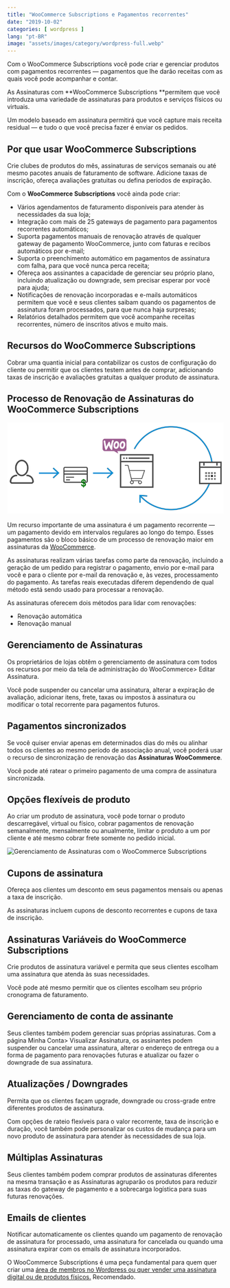 ```yaml
---
title: "WooCommerce Subscriptions e Pagamentos recorrentes"
date: "2019-10-02"
categories: [ wordpress ]
lang: "pt-BR"
image: "assets/images/category/wordpress-full.webp"
---
```


Com o WooCommerce Subscriptions você pode criar e gerenciar produtos com pagamentos recorrentes — pagamentos que lhe darão receitas com as quais você pode acompanhar e contar.

As Assinaturas com **WooCommerce Subscriptions **permitem que você introduza uma variedade de assinaturas para produtos e serviços físicos ou virtuais.

Um modelo baseado em assinatura permitirá que você capture mais receita residual — e tudo o que você precisa fazer é enviar os pedidos.

## Por que usar WooCommerce Subscriptions

Crie clubes de produtos do mês, assinaturas de serviços semanais ou até mesmo pacotes anuais de faturamento de software. Adicione taxas de inscrição, ofereça avaliações gratuitas ou defina períodos de expiração.

Com o **WooCommerce Subscriptions** você ainda pode criar:

- Vários agendamentos de faturamento disponíveis para atender às necessidades da sua loja;
- Integração com mais de 25 gateways de pagamento para pagamentos recorrentes automáticos;
- Suporta pagamentos manuais de renovação através de qualquer gateway de pagamento WooCommerce, junto com faturas e recibos automáticos por e-mail;
- Suporta o preenchimento automático em pagamentos de assinatura com falha, para que você nunca perca receita;
- Ofereça aos assinantes a capacidade de gerenciar seu próprio plano, incluindo atualização ou downgrade, sem precisar esperar por você para ajuda;
- Notificações de renovação incorporadas e e-mails automáticos permitem que você e seus clientes saibam quando os pagamentos de assinatura foram processados, para que nunca haja surpresas;
- Relatórios detalhados permitem que você acompanhe receitas recorrentes, número de inscritos ativos e muito mais.

## Recursos do WooCommerce Subscriptions

Cobrar uma quantia inicial para contabilizar os custos de configuração do cliente ou permitir que os clientes testem antes de comprar, adicionando taxas de inscrição e avaliações gratuitas a qualquer produto de assinatura.

## Processo de Renovação de Assinaturas do WooCommerce Subscriptions

![Processo de Renovação de Assinaturas](/assets/images/1_3yzD-yUL0BIVEY0pifUTTg.png)

Um recurso importante de uma assinatura é um pagamento recorrente — um pagamento devido em intervalos regulares ao longo do tempo. Esses pagamentos são o bloco básico de um processo de renovação maior em assinaturas da [WooCommerce](https://www.luizeof.com.br/).

As assinaturas realizam várias tarefas como parte da renovação, incluindo a geração de um pedido para registrar o pagamento, envio por e-mail para você e para o cliente por e-mail da renovação e, às vezes, processamento do pagamento. As tarefas reais executadas diferem dependendo de qual método está sendo usado para processar a renovação.

As assinaturas oferecem dois métodos para lidar com renovações:

- Renovação automática
- Renovação manual

## Gerenciamento de Assinaturas

Os proprietários de lojas obtêm o gerenciamento de assinatura com todos os recursos por meio da tela de administração do WooCommerce> Editar Assinatura.

Você pode suspender ou cancelar uma assinatura, alterar a expiração de avaliação, adicionar itens, frete, taxas ou impostos à assinatura ou modificar o total recorrente para pagamentos futuros.

## Pagamentos sincronizados

Se você quiser enviar apenas em determinados dias do mês ou alinhar todos os clientes ao mesmo período de associação anual, você poderá usar o recurso de sincronização de renovação das **Assinaturas WooCommerce**.

Você pode até ratear o primeiro pagamento de uma compra de assinatura sincronizada.

## Opções flexíveis de produto

Ao criar um produto de assinatura, você pode tornar o produto descarregável, virtual ou físico, cobrar pagamentos de renovação semanalmente, mensalmente ou anualmente, limitar o produto a um por cliente e até mesmo cobrar frete somente no pedido inicial.

![Gerenciamento de Assinaturas com o WooCommerce Subscriptions](/assets/simages/0_Ca3BLshWJLEQl5Fp.jpg)

## Cupons de assinatura

Ofereça aos clientes um desconto em seus pagamentos mensais ou apenas a taxa de inscrição.

As assinaturas incluem cupons de desconto recorrentes e cupons de taxa de inscrição.

## Assinaturas Variáveis do WooCommerce Subscriptions

Crie produtos de assinatura variável e permita que seus clientes escolham uma assinatura que atenda às suas necessidades.

Você pode até mesmo permitir que os clientes escolham seu próprio cronograma de faturamento.

## Gerenciamento de conta de assinante

Seus clientes também podem gerenciar suas próprias assinaturas. Com a página Minha Conta> Visualizar Assinatura, os assinantes podem suspender ou cancelar uma assinatura, alterar o endereço de entrega ou a forma de pagamento para renovações futuras e atualizar ou fazer o downgrade de sua assinatura.

## Atualizações / Downgrades

Permita que os clientes façam upgrade, downgrade ou cross-grade entre diferentes produtos de assinatura.

Com opções de rateio flexíveis para o valor recorrente, taxa de inscrição e duração, você também pode personalizar os custos de mudança para um novo produto de assinatura para atender às necessidades de sua loja.

## Múltiplas Assinaturas

Seus clientes também podem comprar produtos de assinaturas diferentes na mesma transação e as Assinaturas agruparão os produtos para reduzir as taxas do gateway de pagamento e a sobrecarga logística para suas futuras renovações.

## Emails de clientes

Notificar automaticamente os clientes quando um pagamento de renovação de assinatura for processado, uma assinatura for cancelada ou quando uma assinatura expirar com os emails de assinatura incorporados.

O WooCommerce Subscriptions é uma peça fundamental para quem quer criar uma [área de membros no Wordpress ou quer vender uma assinatura digital ou de produtos físicos.](https://woocommerce.com/products/woocommerce-subscriptions/) Recomendado.
